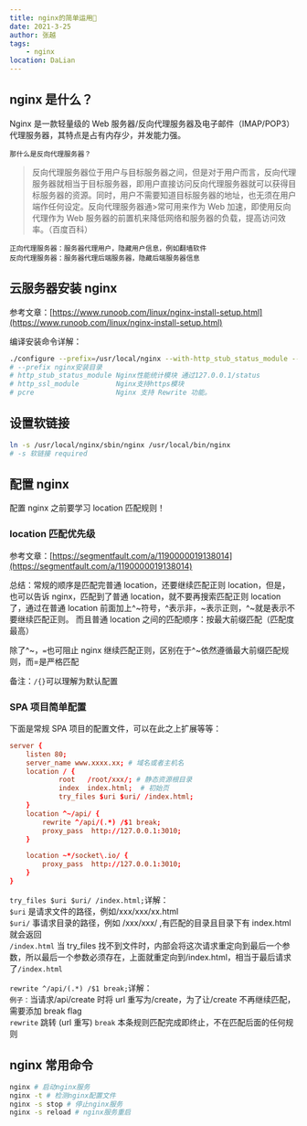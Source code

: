 ```yaml
---
title: nginx的简单运用🌼
date: 2021-3-25
author: 张越
tags:
    - nginx
location: DaLian
---
```


## nginx 是什么？

Nginx 是一款轻量级的 Web 服务器/反向代理服务器及电子邮件（IMAP/POP3）代理服务器，其特点是占有内存少，并发能力强。

`那什么是反向代理服务器？`

>反向代理服务器位于用户与目标服务器之间，但是对于用户而言，反向代理服务器就相当于目标服务器，即用户直接访问反向代理服务器就可以获得目标服务器的资源。同时，用户不需要知道目标服务器的地址，也无须在用户端作任何设定。反向代理服务器通>常可用来作为 Web 加速，即使用反向代理作为 Web 服务器的前置机来降低网络和服务器的负载，提高访问效率。（百度百科）

`正向代理服务器：服务器代理用户，隐藏用户信息，例如翻墙软件`  
`反向代理服务器：服务器代理后端服务器，隐藏后端服务器信息`

## 云服务器安装 nginx

参考文章：[https://www.runoob.com/linux/nginx-install-setup.html](https://www.runoob.com/linux/nginx-install-setup.html)

编译安装命令详解：

```bash
./configure --prefix=/usr/local/nginx --with-http_stub_status_module --with-http_ssl_module --with-pcre=/usr/local/src/pcre-8.35
# --prefix nginx安装目录
# http_stub_status_module Nginx性能统计模块 通过127.0.0.1/status
# http_ssl_module         Nginx支持https模块
# pcre                    Nginx 支持 Rewrite 功能。
```

## 设置软链接

```bash
ln -s /usr/local/nginx/sbin/nginx /usr/local/bin/nginx
# -s 软链接 required
```

## 配置 nginx

配置 nginx 之前要学习 location 匹配规则！

### location 匹配优先级

参考文章：[https://segmentfault.com/a/1190000019138014](https://segmentfault.com/a/1190000019138014)

总结：常规的顺序是匹配完普通 location，还要继续匹配正则 location，但是，也可以告诉 nginx，匹配到了普通 location，就不要再搜索匹配正则 location 了，通过在普通 location 前面加上^~符号，^表示非，~表示正则，^~就是表示不要继续匹配正则。
而且普通 location 之间的匹配顺序：按最大前缀匹配（匹配度最高）

除了^~，`=`也可阻止 nginx 继续匹配正则，区别在于^~依然遵循最大前缀匹配规则，而=是严格匹配

备注：`/{}`可以理解为默认配置

### SPA 项目简单配置

下面是常规 SPA 项目的配置文件，可以在此之上扩展等等：

```conf
server {
    listen 80;
    server_name www.xxxx.xx; # 域名或者主机名
    location / {
            root   /root/xxx/; # 静态资源根目录
            index  index.html;  # 初始页
            try_files $uri $uri/ /index.html;
    }
    location ^~/api/ {
        rewrite ^/api/(.*) /$1 break;
        proxy_pass  http://127.0.0.1:3010;
    }

    location ~*/socket\.io/ {
        proxy_pass  http://127.0.0.1:3010;
    }
}
```

`try_files $uri $uri/ /index.html;`详解：  
`$uri` 是请求文件的路径，例如/xxx/xxx/xx.html  
`$uri/` 事请求目录的路径，例如 /xxx/xxx/ ,有匹配的目录且目录下有 index.html 就会返回  
`/index.html` 当 try_files 找不到文件时，内部会将这次请求重定向到最后一个参数，所以最后一个参数必须存在，上面就重定向到/index.html，相当于最后请求了`/index.html`

`rewrite ^/api/(.*) /$1 break;`详解：  
`例子：`当请求/api/create 时将 url 重写为/create，为了让/create 不再继续匹配，需要添加 break flag  
`rewrite` 跳转 (url 重写)
`break` 本条规则匹配完成即终止，不在匹配后面的任何规则

## nginx 常用命令

```bash
nginx # 启动nginx服务
nginx -t # 检测nginx配置文件
nginx -s stop # 停止nginx服务
nginx -s reload # nginx服务重启
```
